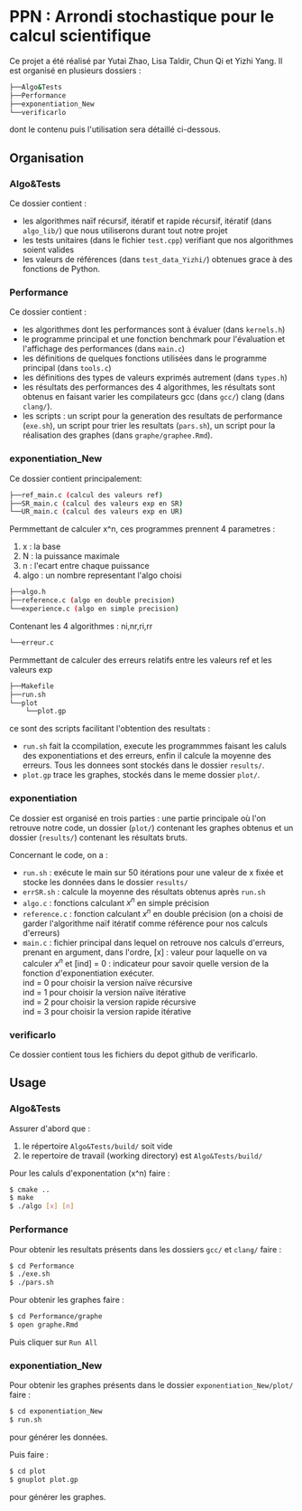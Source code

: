 # PPN : Arrondi stochastique pour le calcul scientifique


Ce projet a été réalisé par Yutai Zhao, Lisa Taldir, Chun Qi et Yizhi Yang.
Il est organisé en plusieurs dossiers : 

```bash
├──Algo&Tests
├──Performance
├──exponentiation_New
└──verificarlo
```
dont le contenu puis l'utilisation sera détaillé ci-dessous.

## Organisation 

### Algo&Tests

Ce dossier contient : 
- les algorithmes naïf récursif, itératif et rapide récursif, itératif (dans `algo_lib/`) que nous utiliserons durant tout notre projet
- les tests unitaires (dans le fichier `test.cpp`) verifiant que nos algorithmes soient valides
- les valeurs de références (dans `test_data_Yizhi/`) obtenues grace à des fonctions de Python. 

### Performance

Ce dossier contient : 
- les algorithmes dont les performances sont à évaluer (dans `kernels.h`)
- le programme principal et une fonction benchmark pour l'évaluation et l'affichage des performances (dans `main.c`)
- les définitions de quelques fonctions utilisées dans le programme principal (dans `tools.c`)
- les définitions des types de valeurs exprimés autrement (dans `types.h`) 
- les résultats des performances des 4 algorithmes, les résultats sont obtenus en faisant varier les compilateurs gcc (dans `gcc/`) clang (dans `clang/`).
- les scripts : un script pour la generation des resultats de performance (`exe.sh`), un script pour trier les resultats (`pars.sh`), un script pour la réalisation des graphes (dans `graphe/graphee.Rmd`).

### exponentiation_New

Ce dossier contient principalement: 

```bash
├──ref_main.c (calcul des valeurs ref)
├──SR_main.c (calcul des valeurs exp en SR)
└──UR_main.c (calcul des valeurs exp en UR)
```

Permmettant de calculer x^n, ces programmes prennent 4 parametres :
1. x : la base
2. N : la puissance maximale
3. n : l'ecart entre chaque puissance 
4. algo : un nombre representant l'algo choisi


```bash
├──algo.h
├──reference.c (algo en double precision)
└──experience.c (algo en simple precision)
```

Contenant les 4 algorithmes : ni,nr,ri,rr

```bash
└──erreur.c
```

Permmettant de calculer des erreurs relatifs entre les valeurs ref et les valeurs exp

```bash
├──Makefile
├──run.sh
└──plot
    └──plot.gp
```

ce sont des scripts facilitant l'obtention des resultats :  
 - `run.sh` fait la ccompilation, execute les programmmes faisant les caluls des exponentiations et des erreurs, enfin il calcule la moyenne des erreurs. Tous les donnees sont stockés dans le dossier `results/`.
 - `plot.gp` trace les graphes, stockés dans le meme dossier `plot/`.

### exponentiation

Ce dossier est organisé en trois parties : une partie principale où l'on retrouve notre code, un dossier (`plot/`) contenant les graphes obtenus et un dossier (`results/`) contenant les résultats bruts.

Concernant le code, on a :
 - `run.sh` : exécute le main sur 50 itérations pour une valeur de x fixée et stocke les données dans le dossier `results/`
 - `errSR.sh` : calcule la moyenne des résultats obtenus après `run.sh`
 - `algo.c` : fonctions calculant $x^{n}$ en simple précision
 - `reference.c` : fonction calculant $x^{n}$ en double précision (on a choisi de garder l'algorithme naïf itératif comme référence pour nos calculs d'erreurs)
 - `main.c` : fichier principal dans lequel on retrouve nos calculs d'erreurs, prenant en argument, dans l'ordre, [x] : valeur pour laquelle on va calculer $x^{n}$ et [ind] = 0 : indicateur pour savoir quelle version de la fonction d'exponentiation exécuter.  
ind = 0 pour choisir la version naïve récursive  
ind = 1 pour choisir la version naïve itérative  
ind = 2 pour choisir la version rapide récursive  
ind = 3 pour choisir la version rapide itérative  

### verificarlo

Ce dossier contient tous les fichiers du depot github de verificarlo.

## Usage

### Algo&Tests

Assurer d'abord que : 
1. le répertoire `Algo&Tests/build/` soit vide 
2. le repertoire de travail (working directory) est `Algo&Tests/build/`


Pour les caluls d'exponentation (x^n) faire :
```bash
$ cmake ..
$ make
$ ./algo [x] [n]
```

### Performance

Pour obtenir les resultats présents dans les dossiers `gcc/` et `clang/` faire :

```bash
$ cd Performance
$ ./exe.sh
$ ./pars.sh
```

Pour obtenir les graphes faire :

```bash
$ cd Performance/graphe
$ open graphe.Rmd
``` 
Puis cliquer sur `Run All`

### exponentiation_New

Pour obtenir les graphes présents dans le dossier `exponentiation_New/plot/` faire :

```bash
$ cd exponentiation_New
$ run.sh
```
pour générer les données. 

Puis faire :

```bash
$ cd plot
$ gnuplot plot.gp
```
pour générer les graphes.
